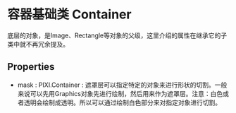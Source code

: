 # 容器基础类 Container

底层的对象，是Image、Rectangle等对象的父级，这里介绍的属性在继承它的子类中就不再冗余提及。

## Properties

* mask : PIXI.Container : 遮罩层可以指定特定的对象来进行形状的切割。一般来说可以先用Graphics对象先进行绘制，然后用来作为遮罩层。注意：白色或者透明会绘制成透明。所以可以通过绘制白色部分来对指定对象进行切割。
